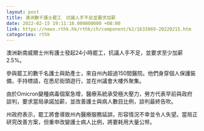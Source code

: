 ```yaml
---
layout: post
title: 澳洲數千護士罷工　抗議人手不足並要求加薪
date: 2022-02-15 19:11:18.000000000 +08:00
link: https://news.rthk.hk/rthk/ch/component/k2/1633869-20220215.htm
categories: rthk
---
```


澳洲新南威爾士州有護士發起24小時罷工，抗議人手不足，並要求至少加薪2.5%。

參與罷工的數千名護士與助產士，來自州內超過150間醫院。他們身穿個人保護裝備，手持標語，在悉尼街頭遊行，並在州議會大樓外聚集。

由於Omicron變種病毒個案急增，醫療系統承受極大壓力，勞方代表早前與政府談判，要求當局承諾加薪，並改善護士與病人數目比例，談判最終告吹。

州政府表示，罷工將會導致州內醫療服務延誤，形容情況不幸並令人失望。當局正研究改善方案，但重申改變護士病人比例，將要耗用大量公帑。
